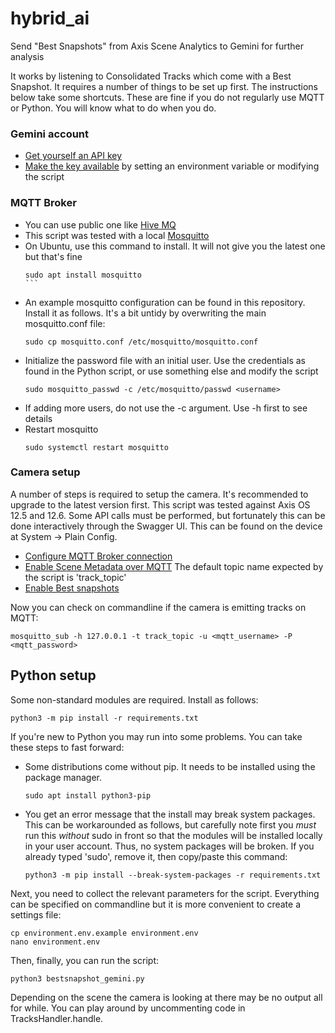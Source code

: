 # hybrid_ai
Send "Best Snapshots" from Axis Scene Analytics to Gemini for further analysis

It works by listening to Consolidated Tracks which come with a Best Snapshot.
It requires a number of things to be set up first. The instructions below take some
shortcuts. These are fine if you do not regularly use MQTT or Python. You will
know what to do when you do.

### Gemini account
 - [Get yourself an API key](https://ai.google.dev/gemini-api/docs/api-key)
 - [Make the key available](https://ai.google.dev/gemini-api/docs/api-key#set-api-env-var) by setting an environment variable or modifying the script


### MQTT Broker
 - You can use public one like [Hive MQ](https://www.hivemq.com/mqtt/public-mqtt-broker/)
 - This script was tested with a local [Mosquitto](https://mosquitto.org/)
 - On Ubuntu, use this command to install. It will not give you the latest one
   but that's fine
   ````
   sudo apt install mosquitto
   ```
 - An example mosquitto configuration can be found in this repository. Install
   it as follows. It's a bit untidy by overwriting the main mosquitto.conf
   file:
   ```
   sudo cp mosquitto.conf /etc/mosquitto/mosquitto.conf
   ```
 - Initialize the password file with an initial user. Use the credentials as
   found in the Python script, or use something else and modify the script
   ```
   sudo mosquitto_passwd -c /etc/mosquitto/passwd <username>
   ```
 - If adding more users, do not use the -c argument. Use -h first to see
   details
 - Restart mosquitto
   ```
   sudo systemctl restart mosquitto
   ```

### Camera setup
A number of steps is required to setup the camera. It's recommended to upgrade
to the latest version first. This script was tested against Axis OS 12.5 and
12.6. Some API calls must be performed, but fortunately this can be done
interactively through the Swagger UI. This can be found on the device at
System -> Plain Config.

 - [Configure MQTT Broker connection](https://help.axis.com/en-us/axis-os-knowledge-base#mqtt)
 - [Enable Scene Metadata over MQTT](https://developer.axis.com/analytics/axis-scene-metadata/how-to-guides/scene-metadata-over-mqtt/)
   The default topic name expected by the script is 'track_topic'
 - [Enable Best snapshots](https://developer.axis.com/analytics/axis-scene-metadata/how-to-guides/best-snapshot-start/)

Now you can check on commandline if the camera is emitting tracks on MQTT:

```
mosquitto_sub -h 127.0.0.1 -t track_topic -u <mqtt_username> -P <mqtt_password>
```


## Python setup
Some non-standard modules are required. Install as follows:

```
python3 -m pip install -r requirements.txt
```

If you're new to Python you may run into some problems. You can take these
steps to fast forward:

 - Some distributions come without pip. It needs to be installed using the
   package manager.
   ```
   sudo apt install python3-pip
   ```
 - You get an error message that the install may break system packages. This
   can be workarounded as follows, but carefully note first you _must_ run
   this _without_ sudo in front so that the modules will be installed locally
   in your user account.  Thus, no system packages will be broken. If you
   already typed 'sudo', remove it, then copy/paste this command:
   ```
   python3 -m pip install --break-system-packages -r requirements.txt
   ```

Next, you need to collect the relevant parameters for the script. Everything
can be specified on commandline but it is more convenient to create a settings
file:

```
cp environment.env.example environment.env
nano environment.env
```

Then, finally, you can run the script:

```
python3 bestsnapshot_gemini.py
```

Depending on the scene the camera is looking at there may be no output all for
while. You can play around by uncommenting code in TracksHandler.handle.
